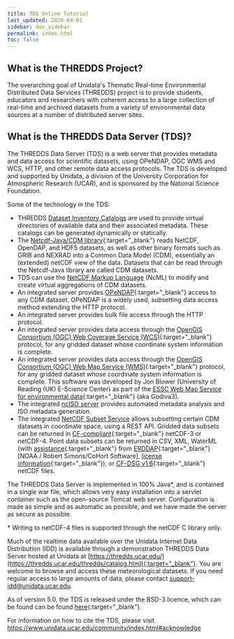 ```yaml
---
title: TDS Online Tutorial
last_updated: 2020-04-01
sidebar: dev_sidebar
permalink: index.html
toc: false
---
```


## What is the THREDDS Project?

The overarching goal of Unidata's Thematic Real-time Environmental Distributed Data Services (THREDDS) project is to provide students, educators and researchers with coherent access to a large collection of real-time and archived datasets from a variety of environmental data sources at a number of distributed server sites.

## What is the THREDDS Data Server (TDS)?

The THREDDS Data Server (TDS) is a web server that provides metadata and data access for scientific datasets, using OPeNDAP, OGC WMS and WCS, HTTP, and other remote data access protocols.
The TDS is developed and supported by Unidata, a division of the University Corporation for Atmospheric Research (UCAR), and is sponsored by the National Science Foundation.

Some of the technology in the TDS:

* THREDDS [Dataset Inventory Catalogs](basic_config_catalog.html) are used to provide virtual directories of available data and their associated metadata. 
  These catalogs can be generated dynamically or statically.
* The [Netcdf-Java/CDM library](https://www.unidata.ucar.edu/software/netcdf-java/){:target="_blank"} reads NetCDF, OpenDAP, and HDF5 datasets, as well as other binary formats such as GRIB and NEXRAD into a Common Data Model (CDM), essentially an (extended) netCDF view of the data.
  Datasets that can be read through the Netcdf-Java library are called CDM datasets.
* TDS can use the [NetCDF Markup Language](using_ncml_in_the_tds.html) (NcML) to modify and create virtual aggregations of CDM datasets.
* An integrated server provides [OPeNDAP](http://www.opendap.org/){:target="_blank"} access to any CDM dataset.
  OPeNDAP is a widely used, subsetting data access method extending the HTTP protocol.
* An integrated server provides bulk file access through the HTTP protocol.
* An integrated server provides data access through the [OpenGIS Consortium (OGC) Web Coverage Service (WCS)](https://www.ogc.org/standards/wcs){:target="_blank"} protocol, for any gridded dataset whose coordinate system information is complete.
* An integrated server provides data access through the [OpenGIS Consortium (OGC) Web Map Service (WMS)](http://www.opengeospatial.org/standards/wms){:target="_blank"} protocol, for any gridded dataset whose coordinate system information is complete.
  This software was developed by Jon Blower (University of Reading (UK) E-Science Center) as part of the [ESSC Web Map Service for environmental data](https://github.com/Reading-eScience-Centre/edal-java){:target="_blank"} (aka Godiva3).
* The integrated [ncISO server](iso_metadata.html) provides automated metadata analysis and ISO metadata generation.
* The integrated [NetCDF Subset Service](netcdf_subset_service_ref.html) allows subsetting certain CDM datasets in coordinate space, using a REST API.
  Gridded data subsets can be returned in [CF-compliant](http://cfconventions.org/cf-conventions/v1.6.0/cf-conventions.html){:target="_blank"} netCDF-3 or netCDF-4.
  Point data subsets can be returned in CSV, XML, WaterML (with [assistance](https://github.com/Unidata/thredds/tree/5.0.0/waterml#waterml){:target="_blank"}
  from [ERDDAP](https://coastwatch.pfeg.noaa.gov/erddap/index.html){:target="_blank"} \[NOAA / Robert Simons/CoHort Software\], [license information](https://github.com/Unidata/thredds/tree/5.0.0/docs/src/private/licenses/third-party/erddap){:target="_blank"}), 
  or [CF-DSG v1.6](http://cfconventions.org/cf-conventions/v1.6.0/cf-conventions.html#discrete-sampling-geometries){:target="_blank"} netCDF files.

The THREDDS Data Server is implemented in 100% Java\*, and is contained in a single war file, which allows very easy installation into a servlet container such as the open-source Tomcat web server.
Configuration is made as simple and as automatic as possible, and we have made the server as secure as possible.

\* Writing to netCDF-4 files is supported through the netCDF C library only.

Much of the realtime data available over the Unidata Internet Data Distribution (IDD) is available through a demonstration THREDDS Data Server hosted at Unidata at [https://thredds.ucar.edu/](https://thredds.ucar.edu/thredds/catalog.html){:target="_blank"}.
You are welcome to browse and access these meteorological datasets.
If you need regular access to large amounts of data, please contact <support-idd@unidata.ucar.edu>.

As of version 5.0, the TDS is released under the BSD-3 licence, which can be found can be found [here](https://github.com/Unidata/tds/blob/master/LICENSE){:target="_blank"}.

For information on how to cite the TDS, please visit <https://www.unidata.ucar.edu/community/index.html#acknowledge>
